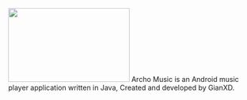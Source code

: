 <img src="https://cdn.discordapp.com/attachments/803677887496060999/826646596430725160/ar_music_github_logo.png" width="245" height="150"/>
Archo Music is an Android music player application written in Java, Created and developed by GianXD.
